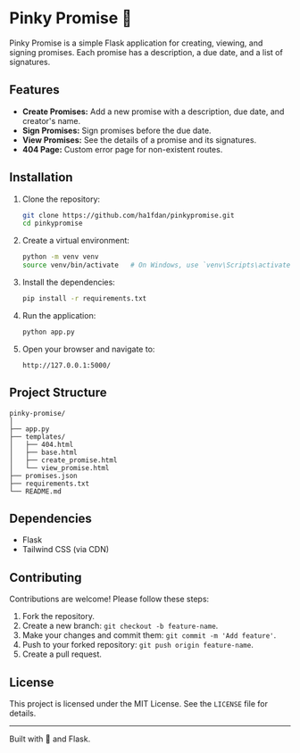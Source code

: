 # Pinky Promise 🤙

Pinky Promise is a simple Flask application for creating, viewing, and signing promises. Each promise has a description, a due date, and a list of signatures.

## Features

- **Create Promises:** Add a new promise with a description, due date, and creator's name.
- **Sign Promises:** Sign promises before the due date.
- **View Promises:** See the details of a promise and its signatures.
- **404 Page:** Custom error page for non-existent routes.

## Installation

1. Clone the repository:
   ```bash
   git clone https://github.com/ha1fdan/pinkypromise.git
   cd pinkypromise
   ```

2. Create a virtual environment:
   ```bash
   python -m venv venv
   source venv/bin/activate   # On Windows, use `venv\Scripts\activate`
   ```

3. Install the dependencies:
   ```bash
   pip install -r requirements.txt
   ```

4. Run the application:
   ```bash
   python app.py
   ```

5. Open your browser and navigate to:
   ```
   http://127.0.0.1:5000/
   ```

## Project Structure

```
pinky-promise/
│
├── app.py
├── templates/
│   ├── 404.html
│   ├── base.html
│   ├── create_promise.html
│   └── view_promise.html
├── promises.json
├── requirements.txt
└── README.md
```

## Dependencies

- Flask
- Tailwind CSS (via CDN)

## Contributing

Contributions are welcome! Please follow these steps:

1. Fork the repository.
2. Create a new branch: `git checkout -b feature-name`.
3. Make your changes and commit them: `git commit -m 'Add feature'`.
4. Push to your forked repository: `git push origin feature-name`.
5. Create a pull request.

## License

This project is licensed under the MIT License. See the `LICENSE` file for details.

---

Built with 💖 and Flask.